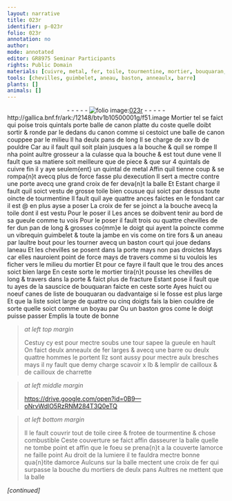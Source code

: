 ```yaml
---
layout: narrative
title: 023r
identifier: p-023r
folio: 023r
annotation: no
author:
mode: annotated
editor: GR8975 Seminar Participants
rights: Public Domain
materials: [cuivre, metal, fer, toile, tourmentine, mortier, bouquaran, cailloux, cailloux de charrette, ciree, chose combustible, mortiers]
tools: [chevilles, guimbelet, aneau, baston, anneaulx, barre]
plants: []
animals: []
---
```


<div class="folio" align="center">- - - - - <a href="http://gallica.bnf.fr/ark:/12148/btv1b10500001g/f51.image" target="_blank"><img src="https://cu-mkp.github.io/2017-workshop-edition/assets/photo-icon.png" alt="folio image: " style="display:inline-block; margin-bottom:-3px;"/>023r</a> - - - - - </div> http://gallica.bnf.fr/ark:/12148/btv1b10500001g/f51.image   
Mortier tel se faict qui poise trois <span class="ms">quintals</span> porte balle de canon platte du coste quelle doibt sortir & ronde par le dedans du canon comme si cestoict une balle de canon couppee par le milieu Il ha deulx <span class="ms">pans</span> de long Il se charge de xxv <span class="ms">lb</span> de pouldre Car au il fault quil soit plain jusques a la bouche & quil se rompe Il nha point aultre grosseur a la culasse qua la bouche & est tout dune vene Il fault que sa matiere soit meilleure que de piece & que sur 4 <span class="ms">quintals</span> de <span class="m">cuivre</span> fin il y aye seulem{ent} un <span class="ms">quintal</span> de <span class="m">metal</span> Affin quil tienne coup & se rompa{n}t avecq plus de force fasse plu dexecution Il sert a mectre contre une porte avecq une grand croix de <span class="m">fer</span> deva{n}t la balle Et Estant charge il fault quil soict vestu de grosse <span class="m">toile</span> bien cousue qui soict par dessus toute oincte de <span class="m">tourmentine</span> Il fault quil aye quattre ances faictes en le fondant car il est @ en plus ayse a poser La croix de <span class="m">fer</span> se joinct a la bouche avecq la <span class="m">toile</span> dont il est vestu Pour le poser il Les ances se doibvent tenir au bord de sa gueule comme tu vois Pour le poser il fault trois ou quattre <span class="tl">chevilles</span> de <span class="m">fer</span> dun <span class="ms">pan</span> de long & grosses co{mm}e le <span class="ms"><span class="bp">doigt</span></span> qui ayent la poincte comme un vibrequin <span class="tl">guimbelet</span> & toute la jambe en vis come on tire fors & un <span class="tl">aneau</span> par laultre bout pour les tourner avecq un <span class="tl">baston</span> court qui joue dedans l<span class="tl">aneau</span> Et les <span class="tl">chevilles</span> se posent dans la porte mays non pas droictes Mays car elles nauroient point de force mays de travers comme si tu voulois les ficher vers le milieu du <span class="m">mortier</span> Et pour ce fayre il fault que le trou des ances soict bien large En ceste sorte le <span class="m">mortier</span> tira{n}t pousse les <span class="tl">chevilles</span> de long & travers dans la porte & faict plus de fracture Estant pose il fault que tu ayes de la sauscice de <span class="m">bouquaran</span> faicte en ceste sorte Ayes huict ou noeuf <span class="ms">canes</span> de liste de <span class="m">bouquaran</span> ou dadvantaige si le fosse est plus large Et que la liste soict large de quattre ou cinq <span class="ms"><span class="bp">doigts</span></span> fais la bien couldre de sorte quelle soict comme un boyau par Ou un <span class="tl">baston</span> gros come le <span class="bp">doigt</span> puisse passer Emplis la toute de bonne
 
> *at left top margin*
> 
>   Cestuy cy est pour mectre soubs une tour sapee la gueule en hault On faict deulx <span class="tl">anneaulx</span> de <span class="m">fer</span> larges & avecq une <span class="tl">barre</span> ou deulx quattre hommes le portent Ilz sont aussy pour mectre aulx bresches mays il ny fault que demy charge scavoir x <span class="ms">lb</span> & lemplir de <span class="m">cailloux</span> & de <span class="m">cailloux de charrette</span>
 
> *at left middle margin*
> 
>    https://drive.google.com/open?id=0B9—oNrvWdlO5RzRNM284T3Q0eTQ 
 
> *at left bottom margin*
> 
>   Il le fault couvrir tout de <span class="m">toile</span> <span class="m">ciree</span> & frotee de <span class="m">tourmentine</span> & <span class="m">chose combustible</span> Ceste couverture se faict affin dasseurer la balle quelle ne tombe point et affin que le foeu se prena{n}t a la couverte lamorce ne faille point Au droit de la lumiere il te fauldra mectre bonne qua{n}tite damorce Aulcuns sur la balle mectent une croix de <span class="m">fer</span> qui surpasse la bouche du <span class="m">mortiers</span> de deulx <span class="ms">pans</span> Aultres ne mettent que la balle
 
*[continued]*
 